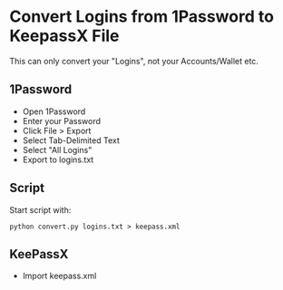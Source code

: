 Convert Logins from 1Password to KeepassX File
==============================================

This can only convert your "Logins", not your Accounts/Wallet etc.

1Password
---------

* Open 1Password 
* Enter your Password
* Click File > Export 
* Select Tab-Delimited Text
* Select "All Logins"
* Export to logins.txt


Script
------

Start script with:

    python convert.py logins.txt > keepass.xml


KeePassX
--------

* Import keepass.xml


